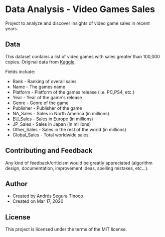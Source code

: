 # Data Analysis - Video Games Sales
Project to analyze and discover insights of video game sales in recent years.

## Data
This dataset contains a list of video games with sales greater than 100,000 copies. Original data from <a href="https://www.kaggle.com/gregorut/videogamesales" target="_blank" >Kaggle</a>.

Fields include:
- Rank - Ranking of overall sales
- Name - The games name
- Platform - Platform of the games release (i.e. PC,PS4, etc.)
- Year - Year of the game's release
- Genre - Genre of the game
- Publisher - Publisher of the game
- NA_Sales - Sales in North America (in millions)
- EU_Sales - Sales in Europe (in millions)
- JP_Sales - Sales in Japan (in millions)
- Other_Sales - Sales in the rest of the world (in millions)
- Global_Sales - Total worldwide sales.

## Contributing and Feedback
Any kind of feedback/criticism would be greatly appreciated (algorithm design, documentation, improvement ideas, spelling mistakes, etc...).

## Author
- Created by Andrés Segura Tinoco
- Created on Mar 17, 2020

## License
This project is licensed under the terms of the MIT license.
